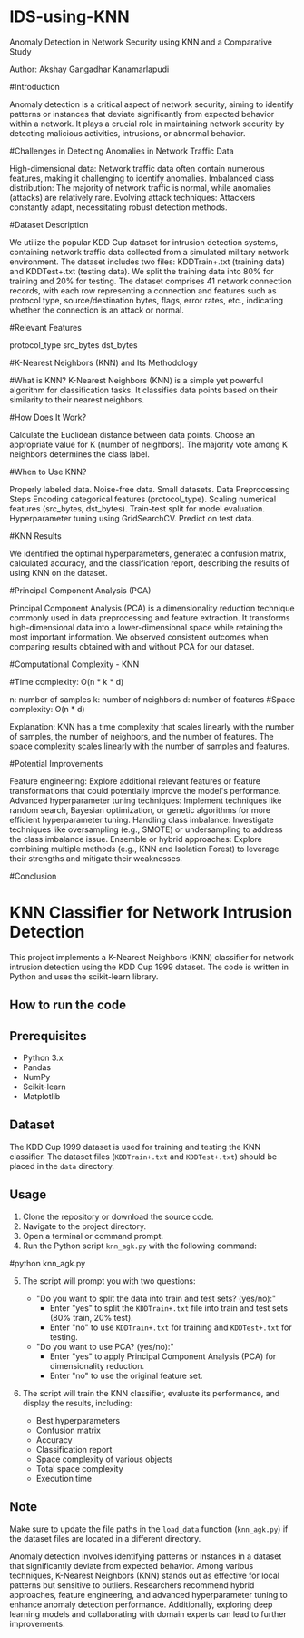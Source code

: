 # IDS-using-KNN

Anomaly Detection in Network Security using KNN and a Comparative Study

Author: Akshay Gangadhar Kanamarlapudi

#Introduction

Anomaly detection is a critical aspect of network security, aiming to identify patterns or instances that deviate significantly from expected behavior within a network. It plays a crucial role in maintaining network security by detecting malicious activities, intrusions, or abnormal behavior.

#Challenges in Detecting Anomalies in Network Traffic Data

High-dimensional data: Network traffic data often contain numerous features, making it challenging to identify anomalies.
Imbalanced class distribution: The majority of network traffic is normal, while anomalies (attacks) are relatively rare.
Evolving attack techniques: Attackers constantly adapt, necessitating robust detection methods.

#Dataset Description

We utilize the popular KDD Cup dataset for intrusion detection systems, containing network traffic data collected from a simulated military network environment. The dataset includes two files: KDDTrain+.txt (training data) and KDDTest+.txt (testing data). We split the training data into 80% for training and 20% for testing.
The dataset comprises 41 network connection records, with each row representing a connection and features such as protocol type, source/destination bytes, flags, error rates, etc., indicating whether the connection is an attack or normal.

#Relevant Features

protocol_type
src_bytes
dst_bytes

#K-Nearest Neighbors (KNN) and Its Methodology

#What is KNN?
K-Nearest Neighbors (KNN) is a simple yet powerful algorithm for classification tasks. It classifies data points based on their similarity to their nearest neighbors.

#How Does It Work?

Calculate the Euclidean distance between data points.
Choose an appropriate value for K (number of neighbors).
The majority vote among K neighbors determines the class label.

#When to Use KNN?

Properly labeled data.
Noise-free data.
Small datasets.
Data Preprocessing Steps
Encoding categorical features (protocol_type).
Scaling numerical features (src_bytes, dst_bytes).
Train-test split for model evaluation.
Hyperparameter tuning using GridSearchCV.
Predict on test data.

#KNN Results

We identified the optimal hyperparameters, generated a confusion matrix, calculated accuracy, and the classification report, describing the results of using KNN on the dataset.

#Principal Component Analysis (PCA)

Principal Component Analysis (PCA) is a dimensionality reduction technique commonly used in data preprocessing and feature extraction. It transforms high-dimensional data into a lower-dimensional space while retaining the most important information. We observed consistent outcomes when comparing results obtained with and without PCA for our dataset.

#Computational Complexity - KNN

#Time complexity: O(n * k * d)

n: number of samples
k: number of neighbors
d: number of features
#Space complexity: O(n * d)

Explanation: KNN has a time complexity that scales linearly with the number of samples, the number of neighbors, and the number of features. The space complexity scales linearly with the number of samples and features.

#Potential Improvements

Feature engineering: Explore additional relevant features or feature transformations that could potentially improve the model's performance.
Advanced hyperparameter tuning techniques: Implement techniques like random search, Bayesian optimization, or genetic algorithms for more efficient hyperparameter tuning.
Handling class imbalance: Investigate techniques like oversampling (e.g., SMOTE) or undersampling to address the class imbalance issue.
Ensemble or hybrid approaches: Explore combining multiple methods (e.g., KNN and Isolation Forest) to leverage their strengths and mitigate their weaknesses.

#Conclusion

# KNN Classifier for Network Intrusion Detection

This project implements a K-Nearest Neighbors (KNN) classifier for network intrusion detection using the KDD Cup 1999 dataset. The code is written in Python and uses the scikit-learn library.


## How to run the code

## Prerequisites

- Python 3.x
- Pandas
- NumPy
- Scikit-learn
- Matplotlib

## Dataset

The KDD Cup 1999 dataset is used for training and testing the KNN classifier. The dataset files (`KDDTrain+.txt` and `KDDTest+.txt`) should be placed in the `data` directory.

## Usage

1. Clone the repository or download the source code.
2. Navigate to the project directory.
3. Open a terminal or command prompt.
4. Run the Python script `knn_agk.py` with the following command:

#python knn_agk.py

5. The script will prompt you with two questions:
   - "Do you want to split the data into train and test sets? (yes/no):"
     - Enter "yes" to split the `KDDTrain+.txt` file into train and test sets (80% train, 20% test).
     - Enter "no" to use `KDDTrain+.txt` for training and `KDDTest+.txt` for testing.
   - "Do you want to use PCA? (yes/no):"
     - Enter "yes" to apply Principal Component Analysis (PCA) for dimensionality reduction.
     - Enter "no" to use the original feature set.

6. The script will train the KNN classifier, evaluate its performance, and display the results, including:
   - Best hyperparameters
   - Confusion matrix
   - Accuracy
   - Classification report
   - Space complexity of various objects
   - Total space complexity
   - Execution time

## Note

Make sure to update the file paths in the `load_data` function (`knn_agk.py`) if the dataset files are located in a different directory.

Anomaly detection involves identifying patterns or instances in a dataset that significantly deviate from expected behavior. Among various techniques, K-Nearest Neighbors (KNN) stands out as effective for local patterns but sensitive to outliers. Researchers recommend hybrid approaches, feature engineering, and advanced hyperparameter tuning to enhance anomaly detection performance. Additionally, exploring deep learning models and collaborating with domain experts can lead to further improvements.
